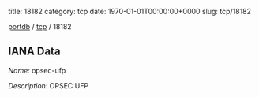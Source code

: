 title: 18182
category: tcp
date: 1970-01-01T00:00:00+0000
slug: tcp/18182

[portdb](/) / [tcp](/category/tcp.html) / 18182


## IANA Data

_Name:_ opsec-ufp

_Description:_ OPSEC UFP

